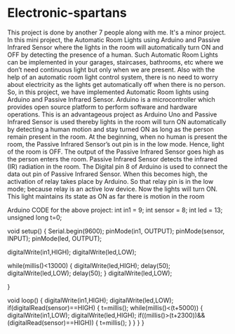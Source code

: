 # Electronic-spartans
This project is done by another 7 people along with me. It's a minor project. In this mini project, the Automatic Room Lights using Arduino and Passive Infrared Sensor where the lights in the room will automatically turn ON and OFF by detecting the presence of a human. Such Automatic Room Lights can be implemented in your garages, staircases, bathrooms, etc where we don’t need continuous light but only when we are present. Also with the help of an automatic room light control system, there is no need to worry about electricity as the lights get automatically off when there is no person. So, in this project, we have implemented Automatic Room lights using Arduino and Passive Infrared Sensor. Arduino is a microcontroller which provides open source platform to perform software and hardware operations. This is an advantageous project as Arduino Uno and Passive Infrared Sensor is used thereby lights in the room will turn ON automatically by detecting a human motion and stay turned ON as long as the person remain present in the room. At the beginning, when no human is present the room, the Passive Infrared Sensor’s out pin is in the low mode. Hence, light of the room is OFF. The output of the Passive Infrared Sensor goes high as the person enters the room. Passive Infrared Sensor detects the infrared (IR) radiation in the room. The Digital pin 8 of Arduino is used to connect the data out pin of Passive Infrared Sensor. When this becomes high, the activation of relay takes place by Arduino. So that relay pin is in the low mode; because relay is an active low device. Now the lights will turn ON. This light maintains its state as ON as far there is motion in the room



Arduino CODE for the above project:
int in1 = 9;
int sensor = 8;
int led = 13;
unsigned long t=0;

void setup() 
{
  Serial.begin(9600);
  pinMode(in1, OUTPUT);
  pinMode(sensor, INPUT);
  pinMode(led, OUTPUT);
  
  digitalWrite(in1,HIGH);
  digitalWrite(led,LOW);

  while(millis()<13000)
  {
    digitalWrite(led,HIGH);
    delay(50);
    digitalWrite(led,LOW);
    delay(50);
  }
  digitalWrite(led,LOW);
  
}


void loop() 
{
  digitalWrite(in1,HIGH);
  digitalWrite(led,LOW);
  if(digitalRead(sensor)==HIGH)
  {
   t=millis();
   while(millis()<(t+5000))
   {
   digitalWrite(in1,LOW);
   digitalWrite(led,HIGH);
     if((millis()>(t+2300))&&(digitalRead(sensor)==HIGH))
      {
       t=millis();
      }
   }
  }
}
